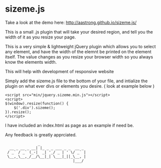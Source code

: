 sizeme.js
=======

Take a look at the demo here: http://aastrong.github.io/sizeme.js/ 

This is a small .js plugin that will take your desired region, and tell you the width of it as you resize your page. 


This is a very simple & lightweight jQuery plugin which allows you to select any element, and have the width of the elemnt be printed on the element itself. The value changes as you resize your browser width so you always know the elements width. 

This will help with development of responsive website

Simply add the sizeme.js file to the bottom of your file, and intialize the plugin on what ever divs or elements you desire. ( look at example below )

	<script src="min/jquery.sizeme.min.js"></script>
	<script>
	$(window).resize(function() { 
		$('.div').sizeme();
	}).resize();
	</script>

I have included an index.html as page as an example if need be. 

Any feedback is greatly apprciated. 
```
               _                     
  __ _ __ _ __| |_ _ _ ___ _ _  __ _ 
 / _` / _` (_-|  _| '_/ _ | ' \/ _` |
 \__,_\__,_/__/\__|_| \___|_||_\__, |
                               |___/ 
```